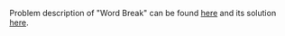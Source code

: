 Problem description of "Word Break" can be found [here](https://leetcode.com/problems/word-break/) and its solution [here](https://github.com/aurimas13/Solutions-To-Problems/blob/main/LeetCode/Python%20Solutions/Word%20Break/break.py). 